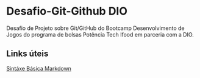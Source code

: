 # Desafio-Git-Github DIO

Desafio de Projeto sobre Git/GitHub do Bootcamp Desenvolvimento de Jogos do programa de bolsas Potência Tech Ifood em parceria com a DIO.

## Links úteis
[Sintáxe Básica Markdown]()
